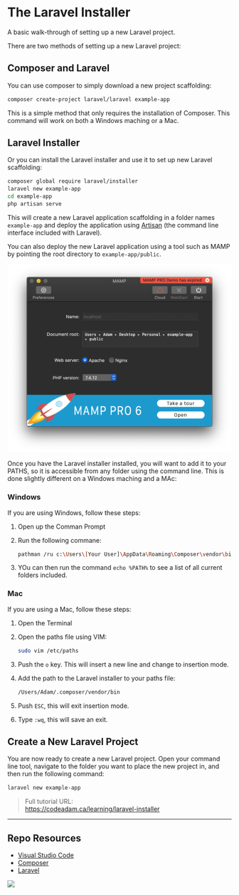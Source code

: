 # The Laravel Installer

A basic walk-through of setting up a new Laravel project.

There are two methods of setting up a new Laravel project:

## Composer and Laravel

You can use composer to simply download a new project scaffolding:

```sh
composer create-project laravel/laravel example-app
```

This is a simple method that only requires the installation of Composer. This command will work on both a Windows maching or a Mac.

## Laravel Installer

Or you can install the Laravel installer and use it to set up new Laravel scaffolding:

```sh
composer global require laravel/installer
laravel new example-app
cd example-app
php artisan serve
```

This will create a new Laravel application scaffolding in a folder names `example-app` and deploy the application using [Artisan](https://laravel.com/docs/9.x/artisan#introduction) (the command line interface included with Laravel).

You can also deploy the new Laravel application using a tool such as MAMP by pointing the root directory to `example-app/public`.

![MAMP Settings](_readme/mamp-root-folder.png)

Once you have the Laravel installer installed, you will want to add it to your PATHS, so it is accessible from any folder using the command line. This is done slightly different on a Windows maching and a MAc:

### Windows

If you are using Windows, follow these steps:

1. Open up the Comman Prompt
2. Run the following commane:
    
    ```sh
    pathman /ru c:\Users\[Your User]\AppData\Roaming\Composer\vendor\bin
    ```

3. YOu can then run the command `echo %PATH%` to see a list of all current folders included.

### Mac

If you are using a Mac, follow these steps:

1. Open the Terminal
2. Open the paths file using VIM:
    
    ```sh
    sudo vim /etc/paths
    ```

3. Push the `o` key. This will insert a new line and change to insertion mode.
4. Add the path to the Laravel installer to your paths file:
    
    ```sh
    /Users/Adam/.composer/vendor/bin
    ```

5. Push `ESC`, this will exit insertion mode.
6. Type `:wq`, this will save an exit.

## Create a New Laravel Project

You are now ready to create a new Laravel project. Open your command line tool, navigate to the folder you want to place the new project in, and then run the following command:

```sh
laravel new example-app
```

> Full tutorial URL:  
> https://codeadam.ca/learning/laravel-installer

---

## Repo Resources

- [Visual Studio Code](https://code.visualstudio.com/)
- [Composer](https://getcomposer.org/)
- [Laravel](https://laravel.com/)

<a href="https://codeadam.ca">
<img src="https://codeadam.ca/images/code-block.png" width="100">
</a>

